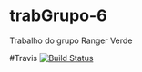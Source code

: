 # trabGrupo-6
Trabalho do grupo Ranger Verde

#Travis
[![Build Status](https://app.travis-ci.com/guienes/Tarefa-Testes.svg?branch=main)](https://app.travis-ci.com/guienes/Tarefa-Testes)
